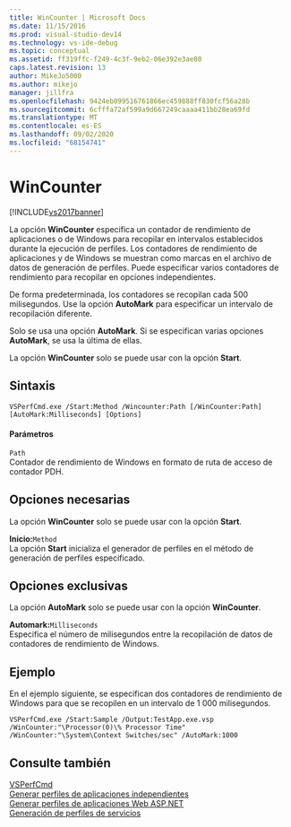 ```yaml
---
title: WinCounter | Microsoft Docs
ms.date: 11/15/2016
ms.prod: visual-studio-dev14
ms.technology: vs-ide-debug
ms.topic: conceptual
ms.assetid: ff319ffc-f249-4c3f-9eb2-06e392e3ae80
caps.latest.revision: 13
author: MikeJo5000
ms.author: mikejo
manager: jillfra
ms.openlocfilehash: 9424eb099516761866ec459888ff830fcf56a28b
ms.sourcegitcommit: 6cfffa72af599a9d667249caaaa411bb28ea69fd
ms.translationtype: MT
ms.contentlocale: es-ES
ms.lasthandoff: 09/02/2020
ms.locfileid: "68154741"
---
```

# <a name="wincounter"></a>WinCounter
[!INCLUDE[vs2017banner](../includes/vs2017banner.md)]

La opción **WinCounter** especifica un contador de rendimiento de aplicaciones o de Windows para recopilar en intervalos establecidos durante la ejecución de perfiles. Los contadores de rendimiento de aplicaciones y de Windows se muestran como marcas en el archivo de datos de generación de perfiles. Puede especificar varios contadores de rendimiento para recopilar en opciones independientes.  
  
 De forma predeterminada, los contadores se recopilan cada 500 milisegundos. Use la opción **AutoMark** para especificar un intervalo de recopilación diferente.  
  
 Solo se usa una opción **AutoMark**. Si se especifican varias opciones **AutoMark**, se usa la última de ellas.  
  
 La opción **WinCounter** solo se puede usar con la opción **Start**.  
  
## <a name="syntax"></a>Sintaxis  
  
```  
VSPerfCmd.exe /Start:Method /Wincounter:Path [/WinCounter:Path] [AutoMark:Milliseconds] [Options]  
```  
  
#### <a name="parameters"></a>Parámetros  
 `Path`  
 Contador de rendimiento de Windows en formato de ruta de acceso de contador PDH.  
  
## <a name="required-options"></a>Opciones necesarias  
 La opción **WinCounter** solo se puede usar con la opción **Start**.  
  
 **Inicio:**`Method`  
 La opción **Start** inicializa el generador de perfiles en el método de generación de perfiles especificado.  
  
## <a name="exclusive-options"></a>Opciones exclusivas  
 La opción **AutoMark** solo se puede usar con la opción **WinCounter**.  
  
 **Automark:**`Milliseconds`  
 Especifica el número de milisegundos entre la recopilación de datos de contadores de rendimiento de Windows.  
  
## <a name="example"></a>Ejemplo  
 En el ejemplo siguiente, se especifican dos contadores de rendimiento de Windows para que se recopilen en un intervalo de 1 000 milisegundos.  
  
```  
VSPerfCmd.exe /Start:Sample /Output:TestApp.exe.vsp /WinCounter:"\Processor(0)\% Processor Time" /WinCounter:"\System\Context Switches/sec" /AutoMark:1000  
```  
  
## <a name="see-also"></a>Consulte también  
 [VSPerfCmd](../profiling/vsperfcmd.md)   
 [Generar perfiles de aplicaciones independientes](../profiling/command-line-profiling-of-stand-alone-applications.md)   
 [Generar perfiles de aplicaciones Web ASP.NET](../profiling/command-line-profiling-of-aspnet-web-applications.md)   
 [Generación de perfiles de servicios](../profiling/command-line-profiling-of-services.md)
